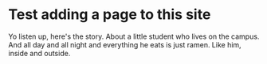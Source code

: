 Test adding a page to this site
==============================================

Yo listen up, here's the story. About a little student who lives on the campus. And all day and all night and everything he eats is just ramen. Like him, inside and outside.  
